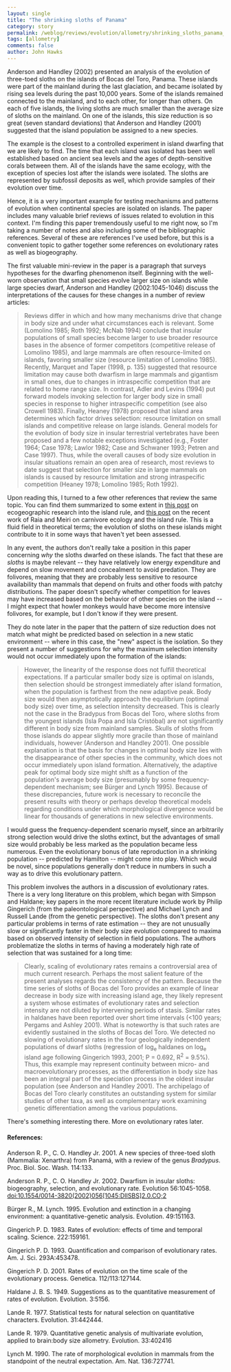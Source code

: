 ```yaml
---
layout: single 
title: "The shrinking sloths of Panama" 
category: story
permalink: /weblog/reviews/evolution/allometry/shrinking_sloths_panama_2007.html
tags: [allometry] 
comments: false 
author: John Hawks 
---
```



<p>
Anderson and Handley (2002) presented an analysis of the evolution of three-toed sloths on the islands of Bocas del Toro, Panama. These islands were part of the mainland during the last glaciation, and became isolated by rising sea levels during the past 10,000 years. Some of the islands remained connected to the mainland, and to each other, for longer than others. On each of five islands, the living sloths are much smaller than the average size of sloths on the mainland. On one of the islands, this size reduction is so great (seven standard deviations) that Anderson and Handley (2001) suggested that the island population be assigned to a new species. 
</p>

<p>
The example is the closest to a controlled experiment in island dwarfing that we are likely to find. The time that each island was isolated has been well established based on ancient sea levels and the ages of depth-sensitive corals between them. All of the islands have the same ecology, with the exception of species lost after the islands were isolated. The sloths are represented by subfossil deposits as well, which provide samples of their evolution over time. 
</p>

<p>
Hence, it is a very important example for testing mechanisms and patterns of evolution when continental species are isolated on islands. The paper includes many valuable brief reviews of issues related to evolution in this context. I'm finding this paper tremendously useful to me right now, so I'm taking a number of notes and also including some of the bibliographic references. Several of these are references I've used before, but this is a convenient topic to gather together some references on evolutionary rates as well as biogeography. 
</p>

<!-- more -->

<p>
The first valuable mini-review in the paper is a paragraph that surveys hypotheses for the dwarfing phenomenon itself. Beginning with the well-worn observation that small species evolve larger size on islands while large species dwarf, Anderson and Handley (2002:1045-1046) discuss the interpretations of the causes for these changes in a number of review articles: 
</p>

<blockquote>Reviews differ in which and how many mechanisms drive that change in body size and under what circumstances each is relevant. Some (Lomolino 1985; Roth 1992; McNab 1994) conclude that insular populations of small species become larger to use broader resource bases in the absence of former competitors (competitive release of Lomolino 1985), and large mammals are often resource-limited on islands, favoring smaller size (resource limitation of Lomolino 1985). Recently, Marquet and Taper (1998, p. 135) suggested that resource limitation may cause both dwarfism in large mammals and gigantism in small ones, due to changes in intraspecific competition that are related to home range size. In contrast, Adler and Levins (1994) put forward models invoking selection for larger body size in small species in response to higher intraspecific competition (see also Crowell 1983). Finally, Heaney (1978) proposed that island area determines which factor drives selection: resource limitation on small islands and competitive release on large islands. General models for the evolution of body size in insular terrestrial vertebrates have been proposed and a few notable exceptions investigated (e.g., Foster 1964; Case 1978; Lawlor 1982; Case and Schwaner 1993; Petren and Case 1997). Thus, while the overall causes of body size evolution in insular situations remain an open area of research, most reviews to date suggest that selection for smaller size in large mammals on islands is caused by resource limitation and strong intraspecific competition (Heaney 1978; Lomolino 1985; Roth 1992).</blockquote>

<p>
Upon reading this, I turned to a few other references that review the same topic. You can find them summarized to some extent in <a href="http://johnhawks.net/weblog/reviews/evolution/allometry/island_rule_lomosino_2007.html">this post</a> on ecogeographic research into the island rule, and <a href="http://johnhawks.net/weblog/reviews/evolution/allometry/non-shrinking_carnivores_meiri_2007.html">this post</a> on the recent work of Raia and Meiri on carnivore ecology and the island rule. This is a fluid field in theoretical terms; the evolution of sloths on these islands might contribute to it in some ways that haven't yet been assessed. 
</p>

<p>
In any event, the authors don't really take a position in this paper concerning <i>why</i> the sloths dwarfed on these islands. The fact that these are <i>sloths</i> is maybe relevant -- they have relatively low energy expenditure and depend on slow movement and concealment to avoid predation. They are folivores, meaning that they are probably less sensitive to resource availability than mammals that depend on fruits and other foods with patchy distributions. The paper doesn't specify whether competition for leaves may have increased based on the behavior of other species on the island -- I might expect that howler monkeys would have become more intensive folivores, for example, but I don't know if they were present. 
</p>

<p>
They do note later in the paper that the pattern of size reduction does not match what might be predicted based on selection in a new static environment -- where in this case, the "new" aspect is the isolation. So they present a number of suggestions for why the maximum selection intensity would not occur immediately upon the formation of the islands: 
</p>

<blockquote>However, the linearity of the response does not fulfill theoretical expectations. If a particular smaller body size is optimal on islands, then selection should be strongest immediately after island formation, when the population is farthest from the new adaptive peak. Body size would then asymptotically approach the equilibrium (optimal body size) over time, as selection intensity decreased. This is clearly not the case in the Bradypus from Bocas del Toro, where sloths from the youngest islands (Isla Popa and Isla Crist&oacute;bal) are not significantly different in body size from mainland samples. Skulls of sloths from those islands do appear slightly more gracile than those of mainland individuals, however (Anderson and Handley 2001). One possible explanation is that the basis for changes in optimal body size lies with the disappearance of other species in the community, which does not occur immediately upon island formation. Alternatively, the adaptive peak for optimal body size might shift as a function of the population's average body size (presumably by some frequency-dependent mechanism; see B&uuml;rger and Lynch 1995). Because of these discrepancies, future work is necessary to reconcile the present results with theory or perhaps develop theoretical models regarding conditions under which morphological divergence would be linear for thousands of generations in new selective environments.</blockquote>

<p>
I would guess the frequency-dependent scenario myself, since an arbitrarily strong selection would drive the sloths extinct, but the advantages of small size would probably be less marked as the population became less numerous. Even the evolutionary bonus of late reproduction in a shrinking population -- predicted by Hamilton -- might come into play. Which would be novel, since populations generally don't reduce in numbers in such a way as to drive this evolutionary pattern. 
</p>

<p>
This problem involves the authors in a discussion of evolutionary rates. There is a very long literature on this problem, which began with Simpson and Haldane; key papers in the more recent literature include work by Philip Gingerich (from the paleontological perspective) and Michael Lynch and Russell Lande (from the genetic perspective). The sloths don't present any particular problems in terms of rate estimation -- they are not unusually slow or significantly faster in their body size evolution compared to maxima based on observed intensity of selection in field populations. The authors problematize the sloths in terms of having a moderately high rate of selection that was sustained for a long time:
</p>

<blockquote>Clearly, scaling of evolutionary rates remains a controversial area of much current research. Perhaps the most salient feature of the present analyses regards the consistency of the pattern. Because the time series of sloths of Bocas del Toro provides an example of linear decrease in body size with increasing island age, they likely represent a system whose estimates of evolutionary rates and selection intensity are not diluted by intervening periods of stasis. Similar rates in haldanes have been reported over short time intervals (<100 years; Pergams and Ashley 2001). What is noteworthy is that such rates are evidently sustained in the sloths of Bocas del Toro. We detected no slowing of evolutionary rates in the four geologically independent populations of dwarf sloths (regression of log<sub>e</sub> haldanes on log<sub>e</sub> island age following Gingerich 1993, 2001; P = 0.692, R<sup>2</sup> = 9.5%). Thus, this example may represent continuity between micro- and macroevolutionary processes, as the differentiation in body size has been an integral part of the speciation process in the oldest insular population (see Anderson and Handley 2001). The archipelago of Bocas del Toro clearly constitutes an outstanding system for similar studies of other taxa, as well as complementary work examining genetic differentiation among the various populations.</blockquote>

<p>
There's something interesting there. More on evolutionary rates later.
</p>

<h4>References:</h4>

<p class="cite">Anderson R. P., C. O. Handley Jr. 2001. A new species of three-toed sloth (Mammalia: Xenarthra) from Panam&aacute;, with a review of the genus <i>Bradypus</i>. Proc. Biol. Soc. Wash. 114:133.</p>

<p class="cite">Anderson R. P., C. O. Handley Jr. 2002. Dwarfism in insular sloths: biogeography, selection, and evolutionary rate. Evolution 56:1045-1058. <a href="http://dx.doi.org/10.1554/0014-3820(2002)056[1045:DIISBS]2.0.CO;2">doi:10.1554/0014-3820(2002)056[1045:DIISBS]2.0.CO;2</a></p>

<p class="cite">B&uuml;rger R., M. Lynch. 1995. Evolution and extinction in a changing environment: a quantitative-genetic analysis. Evolution. 49:151163.</p>

<p class="cite">Gingerich P. D. 1983. Rates of evolution: effects of time and temporal scaling. Science. 222:159161.</p>

<p class="cite">Gingerich P. D. 1993. Quantification and comparison of evolutionary rates. Am. J. Sci. 293A:453478.</p>

<p class="cite">Gingerich P. D. 2001. Rates of evolution on the time scale of the evolutionary process. Genetica. 112/113:127144.</p>

<p class="cite">Haldane J. B. S. 1949. Suggestions as to the quantitative measurement of rates of evolution. Evolution. 3:5156.</p>

<p class="cite">Lande R. 1977. Statistical tests for natural selection on quantitative characters. Evolution. 31:442444.</p>

<p class="cite">Lande R. 1979. Quantitative genetic analysis of multivariate evolution, applied to brain:body size allometry. Evolution. 33:402416</p>

<p class="cite">Lynch M. 1990. The rate of morphological evolution in mammals from the standpoint of the neutral expectation. Am. Nat. 136:727741.</p>

